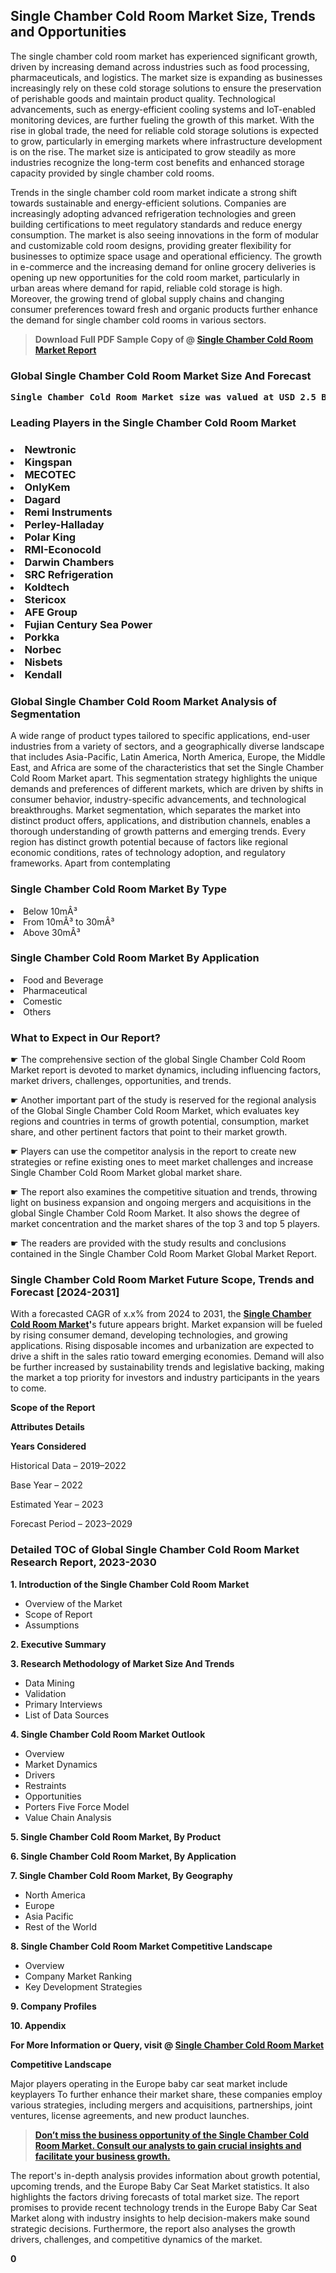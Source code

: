 <p> <h2>Single Chamber Cold Room Market Size, Trends and Opportunities</h2><p>The single chamber cold room market has experienced significant growth, driven by increasing demand across industries such as food processing, pharmaceuticals, and logistics. The market size is expanding as businesses increasingly rely on these cold storage solutions to ensure the preservation of perishable goods and maintain product quality. Technological advancements, such as energy-efficient cooling systems and IoT-enabled monitoring devices, are further fueling the growth of this market. With the rise in global trade, the need for reliable cold storage solutions is expected to grow, particularly in emerging markets where infrastructure development is on the rise. The market size is anticipated to grow steadily as more industries recognize the long-term cost benefits and enhanced storage capacity provided by single chamber cold rooms. <p>Trends in the single chamber cold room market indicate a strong shift towards sustainable and energy-efficient solutions. Companies are increasingly adopting advanced refrigeration technologies and green building certifications to meet regulatory standards and reduce energy consumption. The market is also seeing innovations in the form of modular and customizable cold room designs, providing greater flexibility for businesses to optimize space usage and operational efficiency. The growth in e-commerce and the increasing demand for online grocery deliveries is opening up new opportunities for the cold room market, particularly in urban areas where demand for rapid, reliable cold storage is high. Moreover, the growing trend of global supply chains and changing consumer preferences toward fresh and organic products further enhance the demand for single chamber cold rooms in various sectors. </p><blockquote id="" class=""><strong>Download Full PDF Sample Copy of @&nbsp;<a href="https://www.verifiedmarketreports.com/download-sample/?rid=299280&utm_source=GitHub-feb&utm_medium=260" target="_blank">Single Chamber Cold Room Market Report</a>&nbsp;&nbsp;</strong></blockquote><h3 id="" class=""><strong>Global&nbsp;Single Chamber Cold Room Market Size And Forecast</strong></h3><pre class="reader-text-block__code-block"><strong>Single Chamber Cold Room Market size was valued at USD 2.5 Billion in 2022 and is projected to reach USD 4.0 Billion by 2030, growing at a CAGR of 6.1% from 2024 to 2030.</strong></pre><h3 id="" class="">Leading Players in the&nbsp;Single Chamber Cold Room Market</h3><h3 class=""></Li><Li>Newtronic</Li><Li> Kingspan</Li><Li> MECOTEC</Li><Li> OnlyKem</Li><Li> Dagard</Li><Li> Remi Instruments</Li><Li> Perley-Halladay</Li><Li> Polar King</Li><Li> RMI-Econocold</Li><Li> Darwin Chambers</Li><Li> SRC Refrigeration</Li><Li> Koldtech</Li><Li> Stericox</Li><Li> AFE Group</Li><Li> Fujian Century Sea Power</Li><Li> Porkka</Li><Li> Norbec</Li><Li> Nisbets</Li><Li> Kendall</h3><h3 id="" class="">Global&nbsp;Single Chamber Cold Room Market Analysis of Segmentation</h3><p id="" class="">A wide range of product types tailored to specific applications, end-user industries from a variety of sectors, and a geographically diverse landscape that includes Asia-Pacific, Latin America, North America, Europe, the Middle East, and Africa are some of the characteristics that set the Single Chamber Cold Room Market apart. This segmentation strategy highlights the unique demands and preferences of different markets, which are driven by shifts in consumer behavior, industry-specific advancements, and technological breakthroughs. Market segmentation, which separates the market into distinct product offers, applications, and distribution channels, enables a thorough understanding of growth patterns and emerging trends. Every region has distinct growth potential because of factors like regional economic conditions, rates of technology adoption, and regulatory frameworks. Apart from contemplating</p><h3 id="" class="">Single Chamber Cold Room Market&nbsp;By Type</h3><p></Li><Li>Below 10mÂ³</Li><Li> From 10mÂ³ to 30mÂ³</Li><Li> Above 30mÂ³</p><div class="" data-test-id=""><h3 id="" class="">Single Chamber Cold Room Market&nbsp;By Application</h3></div><p class=""></Li><Li>Food and Beverage</Li><Li> Pharmaceutical</Li><Li> Comestic</Li><Li> Others</p><div class="" data-test-id=""><h3><span class="">What to Expect in Our Report?</span></h3></div><div class="" data-test-id=""><p><span class="">☛ The comprehensive section of the global Single Chamber Cold Room Market report is devoted to market dynamics, including influencing factors, market drivers, challenges, opportunities, and trends.</span></p></div><div class="" data-test-id=""><p><span class="">☛ Another important part of the study is reserved for the regional analysis of the Global Single Chamber Cold Room Market, which evaluates key regions and countries in terms of growth potential, consumption, market share, and other pertinent factors that point to their market growth.</span></p></div><div class="" data-test-id=""><p><span class="">☛ Players can use the competitor analysis in the report to create new strategies or refine existing ones to meet market challenges and increase Single Chamber Cold Room Market global market share.</span></p></div><div class="" data-test-id=""><p><span class="">☛ The report also examines the competitive situation and trends, throwing light on business expansion and ongoing mergers and acquisitions in the global Single Chamber Cold Room Market. It also shows the degree of market concentration and the market shares of the top 3 and top 5 players.</span></p></div><div class="" data-test-id=""><p><span class="">☛ The readers are provided with the study results and conclusions contained in the Single Chamber Cold Room Market Global Market Report.</span></p></div><div class="" data-test-id=""><h3><span class="">Single Chamber Cold Room Market Future Scope, Trends and Forecast [2024-2031]</span></h3></div><div class="" data-test-id=""><p><span class="">With a forecasted CAGR of x.x% from 2024 to 2031, the <strong><a href="https://www.verifiedmarketreports.com/download-sample/?rid=299280&utm_source=GitHub-feb&utm_medium=260" target="_blank">Single Chamber Cold Room Market</a>'</strong>s future appears bright. Market expansion will be fueled by rising consumer demand, developing technologies, and growing applications. Rising disposable incomes and urbanization are expected to drive a shift in the sales ratio toward emerging economies. Demand will also be further increased by sustainability trends and legislative backing, making the market a top priority for investors and industry participants in the years to come.</span></p><p id="ember66" class="ember-view reader-text-block__paragraph"><strong>Scope of the Report</strong></p><p id="ember67" class="ember-view reader-text-block__paragraph"><strong>Attributes Details</strong></p><p id="ember68" class="ember-view reader-text-block__paragraph"><strong>Years Considered</strong></p><p id="ember69" class="ember-view reader-text-block__paragraph">Historical Data &ndash; 2019&ndash;2022</p><p id="ember70" class="ember-view reader-text-block__paragraph">Base Year &ndash; 2022</p><p id="ember71" class="ember-view reader-text-block__paragraph">Estimated Year &ndash; 2023</p><p id="ember72" class="ember-view reader-text-block__paragraph">Forecast Period &ndash; 2023&ndash;2029</p></div><h3 id="" class="">Detailed TOC of Global Single Chamber Cold Room Market Research Report, 2023-2030</h3><p id="" class=""><strong>1. Introduction of the Single Chamber Cold Room Market</strong></p><ul><li>Overview of the Market</li><li>Scope of Report</li><li>Assumptions</li></ul><p id="" class=""><strong>2. Executive Summary</strong></p><p id="" class=""><strong>3. Research Methodology of Market Size And Trends</strong></p><ul><li>Data Mining</li><li>Validation</li><li>Primary Interviews</li><li>List of Data Sources</li></ul><p id="" class=""><strong>4. Single Chamber Cold Room Market Outlook</strong></p><ul><li>Overview</li><li>Market Dynamics</li><li>Drivers</li><li>Restraints</li><li>Opportunities</li><li>Porters Five Force Model</li><li>Value Chain Analysis</li></ul><p id="" class=""><strong>5. Single Chamber Cold Room Market, By Product</strong></p><p id="" class=""><strong>6. Single Chamber Cold Room Market, By Application</strong></p><p id="" class=""><strong>7. Single Chamber Cold Room Market, By Geography</strong></p><ul><li>North America</li><li>Europe</li><li>Asia Pacific</li><li>Rest of the World</li></ul><p id="" class=""><strong>8. Single Chamber Cold Room Market Competitive Landscape</strong></p><ul><li>Overview</li><li>Company Market Ranking</li><li>Key Development Strategies</li></ul><p id="" class=""><strong>9. Company Profiles</strong></p><p id="" class=""><strong>10. Appendix</strong></p><p><strong>For More Information or Query, visit&nbsp;@ <a href="https://www.verifiedmarketreports.com/product/single-chamber-cold-room-market/" target="_blank">Single Chamber Cold Room Market</a></strong></p><p id="ember61" class="ember-view reader-text-block__paragraph"><strong>Competitive Landscape</strong></p><p id="ember62" class="ember-view reader-text-block__paragraph">Major players operating in the Europe baby car seat market include keyplayers To further enhance their market share, these companies employ various strategies, including mergers and acquisitions, partnerships, joint ventures, license agreements, and new product launches.</p><blockquote id="ember63" class="ember-view reader-text-block__blockquote"><strong><a href="https://www.verifiedmarketreports.com/download-sample/?rid=299280&utm_source=GitHub-feb&utm_medium=260" target="_blank">Don&rsquo;t miss the business opportunity of the Single Chamber Cold Room Market. Consult our analysts to gain crucial insights and facilitate your business growth.</a></strong></blockquote><p id="ember64" class="ember-view reader-text-block__paragraph">The report's in-depth analysis provides information about growth potential, upcoming trends, and the Europe Baby Car Seat Market statistics. It also highlights the factors driving forecasts of total market size. The report promises to provide recent technology trends in the Europe Baby Car Seat Market along with industry insights to help decision-makers make sound strategic decisions. Furthermore, the report also analyses the growth drivers, challenges, and competitive dynamics of the market.</p><p class="ember-view reader-text-block__paragraph"><strong>0</strong></p>
